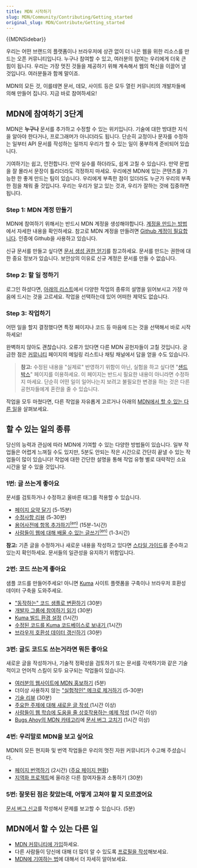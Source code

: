 ```yaml
---
title: MDN 시작하기
slug: MDN/Community/Contributing/Getting_started
original_slug: MDN/Contribute/Getting_started
---
```

{{MDNSidebar}}

우리는 어떤 브랜드의 플랫폼이나 브라우저에 상관 없이 더 나은 웹을 위한 리소스를 만드는 오픈 커뮤니티입니다. 누구나 참여할 수 있고, 여러분의 참여는 우리에게 더욱 큰 힘이 됩니다. 우리는 가장 멋진 것들을 제공하기 위해 계속해서 웹의 혁신을 이끌어 낼 것입니다. 여러분들과 함께 말이죠.

MDN의 모든 것, 이를테면 문서, 데모, 사이트 등은 모두 열린 커뮤니티의 개발자들에 의해 만들어 집니다. 지금 바로 참여하세요!

<h2 id="MDN에_참여하기_3단계">MDN에 참여하기 3단계</h2>

MDN은 <strong>누구나</strong> 문서를 추가하고 수정할 수 있는 위키입니다. 기술에 대한 방대한 지식을 알아야 한다거나, 프로그래머가 아니더라도 됩니다. 단순히 교정이나 문자를 수정하는 일부터 API 문서를 작성하는 일까지 우리가 할 수 있는 일이 풍부하게 준비되어 있습니다.

기여하기는 쉽고, 안전합니다. 만약 실수를 하더라도, 쉽게 고칠 수 있습니다. 만약 문법을 잘 몰라서 문장이 틀리더라도 걱정하지 마세요. 우리에겐 MDN에 있는 콘텐츠를 가능한 한 좋게 만드는 팀이 있습니다. 우리에게 부족한 점이 있더라도 누군가 우리의 부족한 점을 채워 줄 것입니다. 우리는 우리가 알고 있는 것과, 우리가 잘하는 것에 집중하면 됩니다.

<h3 id="Step_1_MDN_계정_만들기">Step 1: MDN 계정 만들기</h3>

MDN에 참여하기 위해서는 반드시 MDN 계정을 생성해야합니다. <a href="/ko/docs/MDN/Contribute/Howto/Create_an_MDN_account">계정을 만드는 방법</a>에서 자세한 내용을 확인하세요. 참고로 MDN 계정을 만들려면 <a href="https://github.com/join">Github 계정이 필요합니다</a>. 인증에 Github을 사용하고 있습니다.

신규 문서를 만들고 싶다면 [문서 생성 권한 얻기](/ko/docs/MDN/Contribute/Howto/Create_and_edit_pages#문서_생성_권한_얻기)를 참고하세요. 문서를 만드는 권한에 대한 중요 정보가 있습니다. 보안상의 이유로 신규 계정은 문서를 만들 수 없습니다.

<h3 id="Step_2_할_일_정하기">Step 2: 할 일 정하기</h3>

로그인 하셨다면, <a href="#할_수_있는_일의_종류">아래의 리스트</a>에서 다양한 작업의 종류의 설명을 읽어보시고 가장 마음에 드시는 것을 고르세요. 작업을 선택하는데 있어 어떠한 제약도 없습니다.

<h3 id="Step_3_작업하기">Step 3: 작업하기</h3>

어떤 일을 할지 결정했다면 특정 페이지나 코드 등 마음에 드는 것을 선택해서 바로 시작하세요!

완벽하지 않아도 괜찮습니다. 오류가 있다면 다른 MDN 공헌자들이 고칠 것입니다. 궁금한 점은 <a href="/ko/docs/MDN/Community">커뮤니티</a> 페이지의 메일링 리스트나 채팅 채널에서 답을 얻을 수도 있습니다.

> **참고:** 수정된 내용을 "실제로" 반영하기 위함이 아닌, 실험을 하고 싶다면 "<a href="/ko/docs/Sandbox">샌드박스</a>" 페이지를 이용하세요. 이 페이지는 반드시 필요한 내용이 아니라면 수정하지 마세요. 단순히 어떤 일이 일어나는지 보려고 불필요한 변경을 하는 것은 다른 공헌자들에게 혼란을 줄 수 있습니다.

작업을 모두 마쳤다면, 다른 작업을 자유롭게 고르거나 아래의 <a href="#Other things you can do on MDN">MDN에서 할 수 있는 다른 일</a>을 살펴보세요.

<h2 id="할_수_있는_일의_종류"><a name="Possible task types">할 수 있는 일의 종류</a></h2>

당신의 능력과 관심에 따라 MDN에 기여할 수 있는 다양한 방법들이 있습니다. 일부 작업들은 어렵게 느껴질 수도 있지만, 5분도 안되는 작은 시간으로 간단히 끝낼 수 있는 작업들이 많이 있습니다! 작업에 대한 간단한 설명을 통해 작업 유형 별로 대략적인 소요 시간을 알 수 있을 것입니다.

<h3 id="1번_글_쓰는게_좋아요">1번: 글 쓰는게 좋아요</h3>

문서를 검토하거나 수정하고 올바른 태그를 적용할 수 있습니다.

<ul>
 <li><a href="/ko/docs/MDN/Contribute/Howto/Set_the_summary_for_a_page">페이지 요약 달기</a> (5-15분)</li>
 <li><a href="/ko/docs/MDN/Contribute/Howto/Do_an_editorial_review">수정사항 리뷰</a> (5-30분)</li>
 <li><a href="/ko/docs/MDN/Contribute/Howto/Write_a_new_entry_in_the_Glossary">용어사전에 항목 추가하기<sup>(en)</sup></a> (15분-1시간)</li>
 <li><a href="/ko/docs/MDN/Contribute/Howto/Write_an_article_to_help_learn_about_the_Web">사람들이 웹에 대해 배울 수 있는 글쓰기<sup>(en)</sup></a> (1-3시간)</li>
</ul>

<div class="note"><strong>참고:</strong> 기존 글을 수정하거나 새로운 내용을 작성하고 있다면 <a href="/ko/docs/Project:MDN/Style_guide">스타일 가이드</a>를 준수하고 있는지 확인하세요. 문서들의 일관성을 유지하기 위함입니다.</div>

<h3 id="2번_코드_쓰는게_좋아요">2번: 코드 쓰는게 좋아요</h3>

샘플 코드를 만들어주세요! 아니면 <a href="https://developer.mozilla.org/ko/docs/Project:MDN/Kuma">Kuma</a> 사이트 플랫폼을 구축이나 브라우저 호환성 데이터 구축을 도와주세요.

<ul>
 <li><a href="/ko/docs/MDN/Contribute/Howto/Convert_code_samples_to_be_live">"동작하는" 코드 샘플로 변환하기</a> (30분)</li>
 <li><a href="https://wiki.mozilla.org/Webdev/GetInvolved/developer.mozilla.org">개발자 그룹에 참여하기 읽기</a> (30분)</li>
 <li><a href="http://kuma.readthedocs.org/en/latest/installation.html">Kuma 빌드 환경 설정</a> (1시간)</li>
 <li><a href="https://github.com/mozilla/kuma#readme">수정된 코드를 Kuma 코드베이스로 보내기 </a>(1시간)</li>
 <li><a href="/ko/docs/MDN/Contribute/Howto/Add_or_update_browser_compatibility_data">브라우저 호환성 데이터 갱신하기</a> (30분)</li>
</ul>

<h3 id="3번_글도_코드도_쓰는거라면_뭐든_좋아요">3번: 글도 코드도 쓰는거라면 뭐든 좋아요</h3>

새로운 글을 작성하거나, 기술적 정확성을 검토하기 또는 문서를 각색하기와 같은 기술적이고 언어적 스킬이 모두 요구되는 작업들이 있습니다.

<ul>
 <li><a href="/ko/docs/MDN/About/Promote">여러분의 웹사이트에 MDN 홍보하기</a> (5분)</li>
 <li>더이상 사용하지 않는 <a href="/ko/docs/MDN/Contribute/Howto/Remove__Experimental__Macros">"실험적인" 메크로 제거하기</a> (5-30분)</li>
 <li><a href="/ko/docs/MDN/Contribute/Howto/Do_a_technical_review">기술 리뷰</a> (30분)</li>
 <li><a href="/ko/docs/MDN/Contribute/Contribute_to_docs_that_are_currently_needed">주요한 주제에 대해 새로운 글 작성 </a>(1시간 이상)</li>
 <li><a href="/ko/docs/MDN/Contribute/Howto/Create_an_interactive_exercise_to_help_learning_the_web">사람들이 웹 학습에 도움을 줄 상호작용하는 예제 작성</a> (1시간 이상)</li>
 <li><a href="http://www.joshmatthews.net/bugsahoy/?mdn=1">Bugs Ahoy의 MDN 카테고리</a>에 <a href="/ko/docs/MDN/Contribute/Howto/Resolve_a_mentored_developer_doc_request">문서 버그 고치기</a> (1시간 이상)</li>
</ul>

<h3 id="4번_우리말로_MDN을_보고_싶어요">4번: 우리말로 MDN을 보고 싶어요</h3>

MDN의 모든 현지화 및 번역 작업들은 우리의 멋진 자원 커뮤니티가 수고해 주셨습니다.

<ul>
 <li><a href="/ko/docs/MDN/Contribute/Localize/Translating_pages">페이지 번역하기</a> (2시간) (<a href="/ko/docs/MDN/Doc_status/l10nPriority">주요 페이지 현황</a>)</li>
 <li><a href="/ko/docs/MDN/Contribute/Localize/Localization_projects">지역화 프로젝트</a>에 올라온 다른 참여자들과 소통하기 (30분)</li>
</ul>

<h3 id="5번_잘못된_점은_찾았는데_어떻게_고쳐야_할_지_모르겠어요">5번: 잘못된 점은 찾았는데, 어떻게 고쳐야 할 지 모르겠어요</h3>

<a class="external" href="https://bugzilla.mozilla.org/form.doc">문서 버그 신고</a>를 작성해서 문제를 보고할 수 있습니다. (5분)

<h2 id="MDN에서_할_수_있는_다른_일"><a name="Other things you can do on MDN">MDN에서 할 수 있는 다른 일</a></h2>

<ul>
 <li><a href="/ko/docs/MDN/Community">MDN 커뮤니티에 가입</a>하세요.</li>
 <li>다른 사람들이 당신에 대해 더 많이 알 수 있도록 <a href="/ko/profile">프로필을 작성</a>해보세요.</li>
 <li><a href="/ko/docs/MDN/Contribute">MDN에 기여하는 법</a>에 대해서 더 자세히 알아보세요.</li>
</ul>
